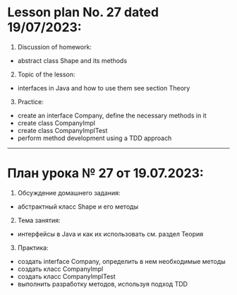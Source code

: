 # Lesson plan No. 27 dated 19/07/2023:
1. Discussion of homework:
- abstract class Shape and its methods

2. Topic of the lesson:
- interfaces in Java and how to use them
  see section Theory

3. Practice:
- create an interface Company, define the necessary methods in it
- create class CompanyImpl
- create class CompanyImplTest
- perform method development using a TDD approach

______________________

# План урока № 27 от 19.07.2023:

1. Обсуждение домашнего задания:
- абстрактный класс Shape и его методы

2. Тема занятия:
- интерфейсы в Java и как их использовать
см. раздел Теория

3. Практика:
 - создать interface Company, определить в нем необходимые методы 
 - создать класс CompanyImpl 
 - создать класс CompanyImplTest
 - выполнить разработку методов, используя подход TDD






